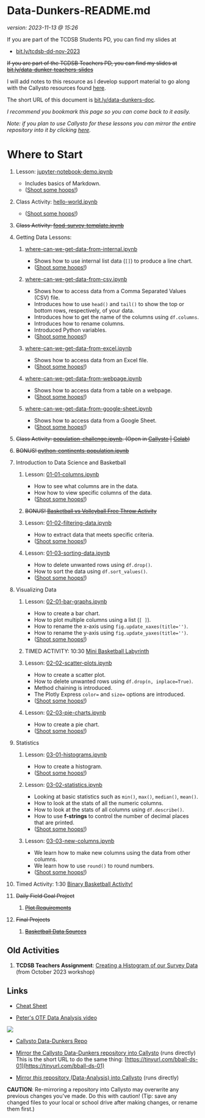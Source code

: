 # Data-Dunkers-README.md

*version: 2023-11-13 @ 15:26*

If you are part of the TCDSB Students PD, you can find my slides at 
<br>

- [bit.ly/tcdsb-dd-nov-2023](https://bit.ly/tcdsb-dd-nov-2023)

~~If you are part of the TCDSB Teachers PD, you can find my slides at 
[bit.ly/data-dunker-teachers-slides](https://bit.ly/data-dunker-teachers-slides)~~


I will add notes to this resource as I develop support material to go along with the Callysto resources found [here](https://github.com/callysto/basketball-and-data-science).

The short URL of this document is [bit.ly/data-dunkers-doc](https://bit.ly/data-dunkers-doc). 

*I recommend you bookmark this page so you can come back to it easily.*

*Note: if you plan to use Callysto for these lessons you can mirror the entire repository into it by clicking [here](https://hub.callysto.ca/jupyter/hub/user-redirect/git-pull?repo=https://github.com/pbeens/Data-Analysis&branch=main&subPath=Data-Dunkers-README.md&depth=1).*

# Where to Start

1. Lesson: [jupyter-notebook-demo.ipynb](Demos/jupyter-notebook-demo.ipynb)
      - Includes basics of Markdown.
      - ([Shoot some hoops!](Misc/shoot-some-hoops.md))

2. Class Activity: [hello-world.ipynb](Misc/hello-world.ipynb)
      - ([Shoot some hoops!](Misc/shoot-some-hoops.md))

3. ~~Class Activity: [food-survey-template.ipynb](Misc/food-survey-template.ipynb)~~

4. Getting Data Lessons: 
   1. [where-can-we-get-data-from-internal.ipynb](Demos/where-can-we-get-data-from-internal.ipynb)
      - Shows how to use internal list data (`[]`) to produce a line chart.
      - ([Shoot some hoops!](Misc/shoot-some-hoops.md))

   2. [where-can-we-get-data-from-csv.ipynb](Demos/where-can-we-get-data-from-csv.ipynb)
      -  Shows how to access data from a Comma Separated Values (CSV) file. 
      -  Introduces how to use `head()` and `tail()` to show the top or bottom rows, respectively, of your data.
      -  Introduces how to get the name of the columns using `df.columns`.
      -  Introduces how to rename columns. 
      -  Introduced Python variables.
      - ([Shoot some hoops!](Misc/shoot-some-hoops.md))

   3. [where-can-we-get-data-from-excel.ipynb](Demos/where-can-we-get-data-from-excel.ipynb)
      - Shows how to access data from an Excel file. 
      - ([Shoot some hoops!](Misc/shoot-some-hoops.md))

   4. [where-can-we-get-data-from-webpage.ipynb](Demos/where-can-we-get-data-from-webpage.ipynb)
      - Shows how to access data from a table on a webpage.
      - ([Shoot some hoops!](Misc/shoot-some-hoops.md))

   5. [where-can-we-get-data-from-google-sheet.ipynb](Demos/where-can-we-get-data-from-google-sheet.ipynb)
      - Shows how to access data from a Google Sheet.
      - ([Shoot some hoops!](Misc/shoot-some-hoops.md))

5. ~~Class Activity: [population-challenge.ipynb](Plotly/Challenges/population-challenge.ipynb). (Open in [Callysto](https://hub.callysto.ca/jupyter/hub/user-redirect/git-pull?repo=https://github.com/pbeens/Data-Analysis&branch=main&subPath=Plotly/Challenges/population-challenge.ipynb&depth=1) | [Colab](https://githubtocolab.com/pbeens/Data-Analysis/blob/main/Plotly/Challenges/population-challenge.ipynb))~~

6. ~~BONUS! [python-continents-population.ipynb](Demos/python-continents-population.ipynb)~~

7. Introduction to Data Science and Basketball

   1. Lesson: [01-01-columns.ipynb](BADS/01-Intro/01-01-columns.ipynb)
      - How to see what columns are in the data.
      - How how to view specific columns of the data.
      - ([Shoot some hoops!](Misc/shoot-some-hoops.md))

   2. ~~BONUS! [Basketball vs Volleyball Free Throw Activity](Demos/bb-vs-vb-activity/bb-vs-vb.md)~~

   3. Lesson: [01-02-filtering-data.ipynb](BADS/01-Intro/01-02-filtering-data.ipynb)
      - How to extract data that meets specific criteria.
      - ([Shoot some hoops!](Misc/shoot-some-hoops.md))

   4. Lesson: [01-03-sorting-data.ipynb](BADS/01-Intro/01-03-sorting-data.ipynb)
      - How to delete unwanted rows using `df.drop()`.
      - How to sort the data using `df.sort_values()`.
      - ([Shoot some hoops!](Misc/shoot-some-hoops.md))

8. Visualizing Data

   1. Lesson: [02-01-bar-graphs.ipynb](BADS/02-visualize/02-01-bar-graphs.ipynb)
      - How to create a bar chart.
      - How to plot multiple columns using a list (`[ ]`).
      - How to rename the x-axis using `fig.update_xaxes(title='')`.
      - How to rename the y-axis using `fig.update_yaxes(title='')`. 
      - ([Shoot some hoops!](Misc/shoot-some-hoops.md))

   2. TIMED ACTIVITY: 10:30 [Mini Basketball Labyrinth](https://bit.ly/dd-mini-bb)

   3. Lesson: [02-02-scatter-plots.ipynb](BADS/02-visualize/02-02-scatter-plots.ipynb)
      - How to create a scatter plot.
      - How to delete unwanted rows using `df.drop(n, inplace=True)`.
      - Method chaining is introduced.
      - The Plotly Express `color=` and `size=` options are introduced.
      - ([Shoot some hoops!](Misc/shoot-some-hoops.md))

   1. Lesson: [02-03-pie-charts.ipynb](BADS/02-visualize/02-03-pie-charts.ipynb)
      - How to create a pie chart.
      - ([Shoot some hoops!](Misc/shoot-some-hoops.md))

9.  Statistics

       1. Lesson: [03-01-histograms.ipynb](BADS/03-statistics/03-01-histograms.ipynb)
           - How to create a histogram.
          - ([Shoot some hoops!](Misc/shoot-some-hoops.md))
 
       1. Lesson: [03-02-statistics.ipynb](BADS/03-statistics/03-02-statistics.ipynb)
           - Looking at basic statistics such as `min()`, `max()`, `median()`, `mean()`.
           - How to look at the stats of all the numeric columns.
           - How to look at the stats of all columns using `df.describe()`.
           - How to use **f-strings** to control the number of decimal places that are printed.
          - ([Shoot some hoops!](Misc/shoot-some-hoops.md))
   
       2. Lesson: [03-03-new-columns.ipynb](BADS/03-statistics/03-03-new-columns.ipynb)
           - We learn how to make new columns using the data from other columns.
           - We learn how to use `round()` to round numbers.
          - ([Shoot some hoops!](Misc/shoot-some-hoops.md))
  
   1. Timed Activity: 1:30 [Binary Basketball Activity!](https://bit.ly/hoops-data)

10. ~~Daily Field Goal Project~~

       1. ~~[Plot Requirements](BADS/personal-fg-stats-reqts.md)~~


1.  ~~Final Projects~~

       1. ~~[Basketball Data Sources](Data/basketball-data-sources.md)~~

## Old Activities

1. **TCDSB Teachers Assignment**: [Creating a Histogram of our Survey Data](Misc/tcdsb-pd.ipynb) (from October 2023 workshop)

## Links

- [Cheat Sheet](cheatsheet.md)

- [Peter's OTF Data Analysis video](https://youtu.be/r8D1DU5hmUM)

[![](https://markdown-videos.vercel.app/youtube/r8D1DU5hmUM)](https://youtu.be/r8D1DU5hmUM)

- [Callysto Data-Dunkers Repo](https://github.com/callysto/basketball-and-data-science)

- [Mirror the Callysto Data-Dunkers repository into Callysto](https://hub.callysto.ca/jupyter/hub/user-redirect/git-pull?repo=https%3A%2F%2Fgithub.com%2Fcallysto%2Fbasketball-and-data-science&branch=main&subPath=content/01-introduction.ipynb&depth=1) (runs directly)
<br>This is the short URL to do the same thing: [https://tinyurl.com/bball-ds-01](https://tinyurl.com/bball-ds-01)

- [Mirror *this* repository (Data-Analysis) into Callysto](https://hub.callysto.ca/jupyter/hub/user-redirect/git-pull?repo=https://github.com/pbeens/Data-Analysis) (runs directly) 
  
**CAUTION**: Re-mirroring a repository into Callysto may overwrite any previous changes you've made. Do this with caution! (Tip: save any changed files to your local or school drive after making changes, or rename them first.)
